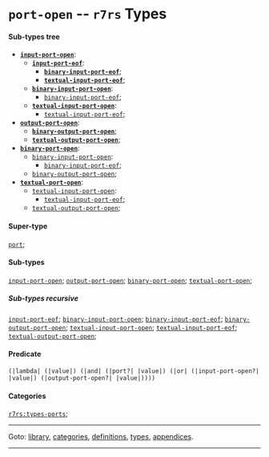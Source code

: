 

<a id='type__r7rs__port-open'></a>

# `port-open` -- `r7rs` Types


#### Sub-types tree

* **[`input-port-open`](../../r7rs/types/input-port-open.md#type__r7rs__input-port-open)**:
  * **[`input-port-eof`](../../r7rs/types/input-port-eof.md#type__r7rs__input-port-eof)**:
    * **[`binary-input-port-eof`](../../r7rs/types/binary-input-port-eof.md#type__r7rs__binary-input-port-eof)**;
    * **[`textual-input-port-eof`](../../r7rs/types/textual-input-port-eof.md#type__r7rs__textual-input-port-eof)**;
  * **[`binary-input-port-open`](../../r7rs/types/binary-input-port-open.md#type__r7rs__binary-input-port-open)**:
    * [`binary-input-port-eof`](../../r7rs/types/binary-input-port-eof.md#type__r7rs__binary-input-port-eof);
  * **[`textual-input-port-open`](../../r7rs/types/textual-input-port-open.md#type__r7rs__textual-input-port-open)**:
    * [`textual-input-port-eof`](../../r7rs/types/textual-input-port-eof.md#type__r7rs__textual-input-port-eof);
* **[`output-port-open`](../../r7rs/types/output-port-open.md#type__r7rs__output-port-open)**:
  * **[`binary-output-port-open`](../../r7rs/types/binary-output-port-open.md#type__r7rs__binary-output-port-open)**;
  * **[`textual-output-port-open`](../../r7rs/types/textual-output-port-open.md#type__r7rs__textual-output-port-open)**;
* **[`binary-port-open`](../../r7rs/types/binary-port-open.md#type__r7rs__binary-port-open)**:
  * [`binary-input-port-open`](../../r7rs/types/binary-input-port-open.md#type__r7rs__binary-input-port-open):
    * [`binary-input-port-eof`](../../r7rs/types/binary-input-port-eof.md#type__r7rs__binary-input-port-eof);
  * [`binary-output-port-open`](../../r7rs/types/binary-output-port-open.md#type__r7rs__binary-output-port-open);
* **[`textual-port-open`](../../r7rs/types/textual-port-open.md#type__r7rs__textual-port-open)**:
  * [`textual-input-port-open`](../../r7rs/types/textual-input-port-open.md#type__r7rs__textual-input-port-open):
    * [`textual-input-port-eof`](../../r7rs/types/textual-input-port-eof.md#type__r7rs__textual-input-port-eof);
  * [`textual-output-port-open`](../../r7rs/types/textual-output-port-open.md#type__r7rs__textual-output-port-open);


#### Super-type

[`port`](../../r7rs/types/port.md#type__r7rs__port);


#### Sub-types

[`input-port-open`](../../r7rs/types/input-port-open.md#type__r7rs__input-port-open);
[`output-port-open`](../../r7rs/types/output-port-open.md#type__r7rs__output-port-open);
[`binary-port-open`](../../r7rs/types/binary-port-open.md#type__r7rs__binary-port-open);
[`textual-port-open`](../../r7rs/types/textual-port-open.md#type__r7rs__textual-port-open);


##### Sub-types recursive

[`input-port-eof`](../../r7rs/types/input-port-eof.md#type__r7rs__input-port-eof);
[`binary-input-port-open`](../../r7rs/types/binary-input-port-open.md#type__r7rs__binary-input-port-open);
[`binary-input-port-eof`](../../r7rs/types/binary-input-port-eof.md#type__r7rs__binary-input-port-eof);
[`binary-output-port-open`](../../r7rs/types/binary-output-port-open.md#type__r7rs__binary-output-port-open);
[`textual-input-port-open`](../../r7rs/types/textual-input-port-open.md#type__r7rs__textual-input-port-open);
[`textual-input-port-eof`](../../r7rs/types/textual-input-port-eof.md#type__r7rs__textual-input-port-eof);
[`textual-output-port-open`](../../r7rs/types/textual-output-port-open.md#type__r7rs__textual-output-port-open);


#### Predicate

```
(|lambda| (|value|) (|and| (|port?| |value|) (|or| (|input-port-open?| |value|) (|output-port-open?| |value|))))
```


#### Categories

[`r7rs:types-ports`](../../r7rs/categories/r7rs_3a_types-ports.md#category__r7rs__r7rs_3a_types-ports);

----

Goto: [library](../../r7rs/_index.md#library__r7rs), [categories](../../r7rs/categories/_index.md#toc__r7rs__categories), [definitions](../../r7rs/definitions/_index.md#toc__r7rs__definitions), [types](../../r7rs/types/_index.md#toc__r7rs__types), [appendices](../../r7rs/appendices/_index.md#toc__r7rs__appendices).

----

